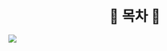 <h1 align='center'>💎 목차 💎</h1>

<img src="https://media.giphy.com/media/4nSl9oAv5IYHy0eVB1/giphy.gif"/>